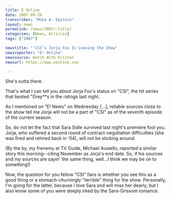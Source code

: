 ```yaml
---
title: E Online
date: 2007-09-28
transcriber: "Mika A. Epstein"
layout: news
permalink: /news/2007/:title/
categories: [News, Articles]
tags: ["2007"]

newstitle: "'CSI's Jorja Fox Is Leaving the Show"
newsreporter: "E! Online"
newssource: Watch With Kristen
newsurl: https://www.eonline.com

---
```


She's outta there.

That's what I can tell you about Jorja Fox's status on "CSI", the hit series that bested "Grey**s in the ratings last night.

As I mentioned on "E! News" on Wednesday [...], reliable sources close to the show tell me Jorja will not be a part of "CSI" as of the seventh episode of the current season.

So, do not let the fact that Sara Sidle survived last night's premiere fool you. Jorja, who suffered a second round of contract-negotiation difficulties (she was fired and rehired back in '04), will not be sticking around.

(By the by, my frenemy at TV Guide, Michael Ausiello, reported a similar story this morning--citing November as Jorja's end date. So, if his sources and my sources are sayin' the same thing, well...I think we may be on to something!)

Now, the question for you fellow "CSI" fans is whether you see this as a good thing or a stomach-churningly "terrible" thing for the show. Personally, I'm going for the latter, because I love Sara and will miss her dearly, but I also know some of you were deeply irked by the Sara-Grissom romance.
